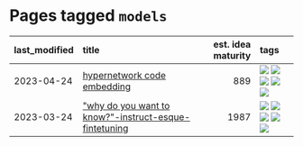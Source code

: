 # Pages tagged `models`

|last_modified|title|est. idea maturity|tags
|:---|:---|---:|:---|
|2023-04-24|[hypernetwork code embedding](../hypernetwork_embedding_for_code.md)|889|[![](https://img.shields.io/badge/tag-LLM-d5f6c6)](../tags/LLM.md) [![](https://img.shields.io/badge/tag-embeddings-77a0)](../tags/embeddings.md) [![](https://img.shields.io/badge/tag-machinelearning-5d9a82)](../tags/machinelearning.md) [![](https://img.shields.io/badge/tag-models-aa21fc)](../tags/models.md) [![](https://img.shields.io/badge/tag-nlp-869bd0)](../tags/nlp.md)|
|2023-03-24|["why do you want to know?"-instruct-esque-fintetuning](../whydoyouwantoknow.md)|1987|[![](https://img.shields.io/badge/tag-aiethics-d9f12f)](../tags/aiethics.md) [![](https://img.shields.io/badge/tag-alignment-92ab1c)](../tags/alignment.md) [![](https://img.shields.io/badge/tag-dialogue-fe76cf)](../tags/dialogue.md) [![](https://img.shields.io/badge/tag-models-aa21fc)](../tags/models.md) [![](https://img.shields.io/badge/tag-wip-a4124b)](../tags/wip.md)|